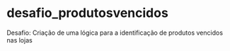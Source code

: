 # desafio_produtosvencidos
Desafio: Criação de uma lógica para a identificação de produtos vencidos nas lojas
